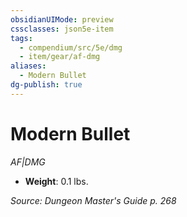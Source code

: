 ```yaml
---
obsidianUIMode: preview
cssclasses: json5e-item
tags:
  - compendium/src/5e/dmg
  - item/gear/af-dmg
aliases:
  - Modern Bullet
dg-publish: true
---
```

# Modern Bullet
*AF|DMG*  

- **Weight**: 0.1 lbs.

*Source: Dungeon Master's Guide p. 268*